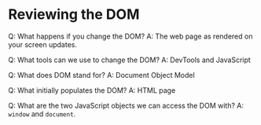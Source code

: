 # Reviewing the DOM

Q: What happens if you change the DOM?
A: The web page as rendered on your screen updates.

Q: What tools can we use to change the DOM?
A: DevTools and JavaScript

Q: What does DOM stand for?
A: Document Object Model

Q: What initially populates the DOM?
A: HTML page

Q: What are the two JavaScript objects we can access the DOM with?
A: `window` and `document`.
